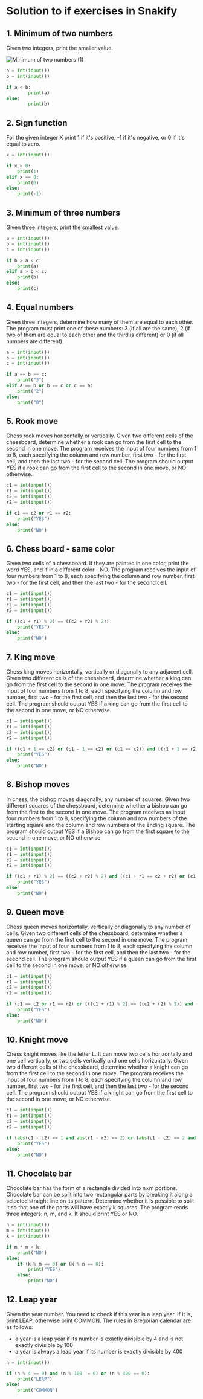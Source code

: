 # Solution to if exercises in Snakify

## 1. Minimum of two numbers
Given two integers, print the smaller value.


![Minimum of two numbers (1)](https://user-images.githubusercontent.com/89135778/132567629-ce18df6a-f453-4add-b74e-4a7915206912.png)



```.py
a = int(input())
b = int(input())

if a < b:
        print(a)    
else:
        print(b)    
```

## 2. Sign function
For the given integer X print 1 if it's positive, -1 if it's negative, or 0 if it's equal to zero.

```.py
x = int(input())

if x > 0:
    print(1)
elif x == 0:
    print(0)
else:
    print(-1)    
```

## 3. Minimum of three numbers
Given three integers, print the smallest value.

```.py
a = int(input())
b = int(input())
c = int(input())

if b > a < c:
    print(a)
elif a > b < c:
    print(b)
else:
    print(c)   
```

## 4. Equal numbers
Given three integers, determine how many of them are equal to each other. 
The program must print one of these numbers: 3 (if all are the same), 2 (if two of them are equal to each other and the third is different) or 0 (if all numbers are different).

```.py
a = int(input())
b = int(input())
c = int(input())

if a == b == c:
    print("3")
elif a == b or b == c or c == a:
    print("2")
else:
    print("0")
```

## 5. Rook move
Chess rook moves horizontally or vertically. Given two different cells of the chessboard, determine whether a rook can go from the first cell to the second in one move.
The program receives the input of four numbers from 1 to 8, each specifying the column and row number, first two - for the first cell, and then the last two - for the second cell. 
The program should output YES if a rook can go from the first cell to the second in one move, or NO otherwise.

```.py
c1 = int(input())
r1 = int(input())
c2 = int(input())
r2 = int(input())

if c1 == c2 or r1 == r2:
    print("YES")
else:
    print("NO")
```

## 6. Chess board - same color
Given two cells of a chessboard. If they are painted in one color, print the word YES, and if in a different color - NO.
The program receives the input of four numbers from 1 to 8, each specifying the column and row number, first two - for the first cell, and then the last two - for the second cell.

```.py
c1 = int(input())
r1 = int(input())
c2 = int(input())
r2 = int(input())

if ((c1 + r1) % 2) == ((c2 + r2) % 2):
    print("YES")
else:
    print("NO")
```

## 7. King move
Chess king moves horizontally, vertically or diagonally to any adjacent cell. Given two different cells of the chessboard, determine whether a king can go from the first cell to the second in one move.
The program receives the input of four numbers from 1 to 8, each specifying the column and row number, first two - for the first cell, and then the last two - for the second cell. 
The program should output YES if a king can go from the first cell to the second in one move, or NO otherwise.

```.py
c1 = int(input())
r1 = int(input())
c2 = int(input())
r2 = int(input())

if ((c1 + 1 == c2) or (c1 - 1 == c2) or (c1 == c2)) and ((r1 + 1 == r2) or (r1 - 1 == r2) or (r1 == r2)):
    print("YES")
else: 
    print("NO")
```

## 8. Bishop moves
In chess, the bishop moves diagonally, any number of squares. Given two different squares of the chessboard, determine whether a bishop can go from the first to the second in one move.
The program receives as input four numbers from 1 to 8, specifying the column and row numbers of the starting square and the column and row numbers of the ending square. The program should output YES if a Bishop can go from the first square to the second in one move, or NO otherwise.

```.py
c1 = int(input())
r1 = int(input())
c2 = int(input())
r2 = int(input())

if ((c1 + r1) % 2) == ((c2 + r2) % 2) and ((c1 + r1 == c2 + r2) or (c1 - r1 == c2 - r2)):
    print("YES")
else:
    print("NO")
```

## 9. Queen move
Chess queen moves horizontally, vertically or diagonally to any number of cells. Given two different cells of the chessboard, determine whether a queen can go from the first cell to the second in one move.
The program receives the input of four numbers from 1 to 8, each specifying the column and row number, first two - for the first cell, and then the last two - for the second cell. 
The program should output YES if a queen can go from the first cell to the second in one move, or NO otherwise.

```.py
c1 = int(input())
r1 = int(input())
c2 = int(input())
r2 = int(input())

if (c1 == c2 or r1 == r2) or (((c1 + r1) % 2) == ((c2 + r2) % 2)) and ((c1 + r1 == c2 + r2) or (c1 - r1 == c2 - r2)):
    print("YES")
else:
    print("NO")
```

## 10. Knight move
Chess knight moves like the letter L. It can move two cells horizontally and one cell vertically, or two cells vertically and one cells horizontally. Given two different cells of the chessboard, determine whether a knight can go from the first cell to the second in one move.
The program receives the input of four numbers from 1 to 8, each specifying the column and row number, first two - for the first cell, and then the last two - for the second cell. 
The program should output YES if a knight can go from the first cell to the second in one move, or NO otherwise.

```.py
c1 = int(input())
r1 = int(input())
c2 = int(input())
r2 = int(input())

if (abs(c1 - c2) == 1 and abs(r1 - r2) == 2) or (abs(c1 - c2) == 2 and abs(r1 - r2) == 1):
    print("YES")
else:
    print("NO")
```

## 11. Chocolate bar
Chocolate bar has the form of a rectangle divided into n×m portions. Chocolate bar can be split into two rectangular parts by breaking it along a selected straight line on its pattern. Determine whether it is possible to split it so that one of the parts will have exactly k squares.
The program reads three integers: n, m, and k. It should print YES or NO.

```.py
n = int(input())
m = int(input())
k = int(input())

if m * n < k:
    print("NO")
else:
    if (k % m == 0) or (k % n == 0):
        print("YES")
    else:
        print("NO")
```

## 12. Leap year
Given the year number. You need to check if this year is a leap year. If it is, print LEAP, otherwise print COMMON.
The rules in Gregorian calendar are as follows:
- a year is a leap year if its number is exactly divisible by 4 and is not exactly divisible by 100
- a year is always a leap year if its number is exactly divisible by 400

```.py
n = int(input())

if (n % 4 == 0) and (n % 100 != 0) or (n % 400 == 0):
    print("LEAP")
else:
    print("COMMON")
```
